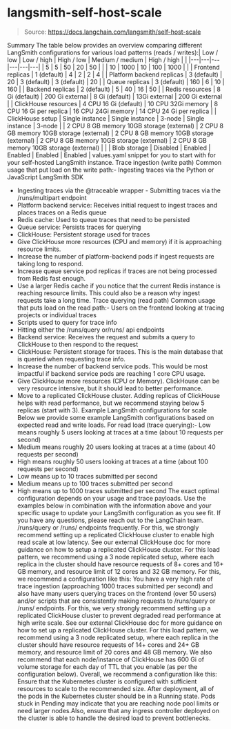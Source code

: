 # langsmith-self-host-scale

> Source: https://docs.langchain.com/langsmith/self-host-scale

Summary
The table below provides an overview comparing different LangSmith configurations for various load patterns (reads / writes):| Low / low | Low / high | High / low | Medium / medium | High / high | |
|---|---|---|---|---|---|
| 5 | 5 | 50 | 20 | 50 | |
| 10 | 1000 | 10 | 100 | 1000 | |
| Frontend replicas | 1 (default) | 4 | 2 | 2 | 4 |
| Platform backend replicas | 3 (default) | 20 | 3 (default) | 3 (default) | 20 |
| Queue replicas | 3 (default) | 160 | 6 | 10 | 160 |
| Backend replicas | 2 (default) | 5 | 40 | 16 | 50 |
| Redis resources | 8 Gi (default) | 200 Gi external | 8 Gi (default) | 13Gi external | 200 Gi external |
| ClickHouse resources | 4 CPU 16 Gi (default) | 10 CPU 32Gi memory | 8 CPU 16 Gi per replica | 16 CPU 24Gi memory | 14 CPU 24 Gi per replica |
| ClickHouse setup | Single instance | Single instance | 3-node | Single instance | 3-node |
| 2 CPU 8 GB memory 10GB storage (external) | 2 CPU 8 GB memory 10GB storage (external) | 2 CPU 8 GB memory 10GB storage (external) | 2 CPU 8 GB memory 10GB storage (external) | 2 CPU 8 GB memory 10GB storage (external) | |
| Blob storage | Disabled | Enabled | Enabled | Enabled | Enabled |
values.yaml
snippet for you to start with for your self-hosted LangSmith instance.
Trace ingestion (write path)
Common usage that put load on the write path:- Ingesting traces via the Python or JavaScript LangSmith SDK
- Ingesting traces via the
@traceable
wrapper - Submitting traces via the
/runs/multipart
endpoint
- Platform backend service: Receives initial request to ingest traces and places traces on a Redis queue
- Redis cache: Used to queue traces that need to be persisted
- Queue service: Persists traces for querying
- ClickHouse: Persistent storage used for traces
- Give ClickHouse more resources (CPU and memory) if it is approaching resource limits.
- Increase the number of platform-backend pods if ingest requests are taking long to respond.
- Increase queue service pod replicas if traces are not being processed from Redis fast enough.
- Use a larger Redis cache if you notice that the current Redis instance is reaching resource limits. This could also be a reason why ingest requests take a long time.
Trace querying (read path)
Common usage that puts load on the read path:- Users on the frontend looking at tracing projects or individual traces
- Scripts used to query for trace info
- Hitting either the
/runs/query
or/runs/<run-id>
api endpoints
- Backend service: Receives the request and submits a query to ClickHouse to then respond to the request
- ClickHouse: Persistent storage for traces. This is the main database that is queried when requesting trace info.
- Increase the number of backend service pods. This would be most impactful if backend service pods are reaching 1 core CPU usage.
- Give ClickHouse more resources (CPU or Memory). ClickHouse can be very resource intensive, but it should lead to better performance.
- Move to a replicated ClickHouse cluster. Adding replicas of ClickHouse helps with read performance, but we recommend staying below 5 replicas (start with 3).
Example LangSmith configurations for scale
Below we provide some example LangSmith configurations based on expected read and write loads. For read load (trace querying):- Low means roughly 5 users looking at traces at a time (about 10 requests per second)
- Medium means roughly 20 users looking at traces at a time (about 40 requests per second)
- High means roughly 50 users looking at traces at a time (about 100 requests per second)
- Low means up to 10 traces submitted per second
- Medium means up to 100 traces submitted per second
- High means up to 1000 traces submitted per second
The exact optimal configuration depends on your usage and trace payloads. Use the examples below in combination with the information above and your specific usage to update your LangSmith configuration as you see fit. If you have any questions, please reach out to the LangChain team.
/runs/query
or /runs/<run-id>
endpoints frequently.
For this, we strongly recommend setting up a replicated ClickHouse cluster to enable high read scale at low latency. See our external ClickHouse doc for more guidance on how to setup a replicated ClickHouse cluster. For this load pattern, we recommend using a 3 node replicated setup, where each replica in the cluster should have resource requests of 8+ cores and 16+ GB memory, and resource limit of 12 cores and 32 GB memory.
For this, we recommend a configuration like this:
You have a very high rate of trace ingestion (approaching 1000 traces submitted per second) and also have many users querying traces on the frontend (over 50 users) and/or scripts that are consistently making requests to
/runs/query
or /runs/<run-id>
endpoints.
For this, we very strongly recommend setting up a replicated ClickHouse cluster to prevent degraded read performance at high write scale. See our external ClickHouse doc for more guidance on how to set up a replicated ClickHouse cluster. For this load pattern, we recommend using a 3 node replicated setup, where each replica in the cluster should have resource requests of 14+ cores and 24+ GB memory, and resource limit of 20 cores and 48 GB memory. We also recommend that each node/instance of ClickHouse has 600 Gi of volume storage for each day of TTL that you enable (as per the configuration below).
Overall, we recommend a configuration like this:
Ensure that the Kubernetes cluster is configured with sufficient resources to scale to the recommended size. After deployment, all of the pods in the Kubernetes cluster should be in a
Running
state. Pods stuck in Pending
may indicate that you are reaching node pool limits or need larger nodes.Also, ensure that any ingress controller deployed on the cluster is able to handle the desired load to prevent bottlenecks.